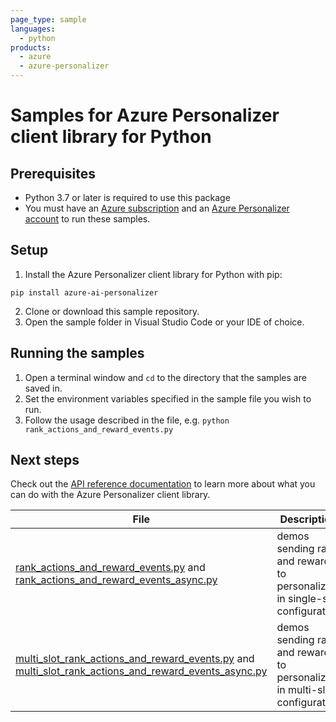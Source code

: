 ```yaml
---
page_type: sample
languages:
  - python
products:
  - azure
  - azure-personalizer
---
```


# Samples for Azure Personalizer client library for Python

## Prerequisites
* Python 3.7 or later is required to use this package
* You must have an [Azure subscription][azure_subscription] and an
[Azure Personalizer account][personalizer] to run these samples.

## Setup

1. Install the Azure Personalizer client library for Python with pip:

```commandline
pip install azure-ai-personalizer
```

2. Clone or download this sample repository.
3. Open the sample folder in Visual Studio Code or your IDE of choice.

## Running the samples

1. Open a terminal window and `cd` to the directory that the samples are saved in.
2. Set the environment variables specified in the sample file you wish to run.
3. Follow the usage described in the file, e.g. `python rank_actions_and_reward_events.py`

## Next steps

Check out the [API reference documentation][python-personalizer-ref-docs] to learn more about
what you can do with the Azure Personalizer client library.

| File                                                                                                                                                    | Description                                                                |
|---------------------------------------------------------------------------------------------------------------------------------------------------------|----------------------------------------------------------------------------|
| [rank_actions_and_reward_events.py][rank_actions_and_reward_events] and [rank_actions_and_reward_events_async.py][rank_actions_and_reward_events_async] | demos sending rank and reward to personalizer in single-slot configuration |
| [multi_slot_rank_actions_and_reward_events.py][multi_slot_rank_actions_and_reward_events] and [multi_slot_rank_actions_and_reward_events_async.py][multi_slot_rank_actions_and_reward_events_async]                                             | demos sending rank and reward to personalizer in multi-slot configuration  |

<!-- LINKS -->
[azure_subscription]: https://azure.microsoft.com/free/
[personalizer]: https://azure.microsoft.com/products/cognitive-services/personalizer/
[python-personalizer-ref-docs]: https://aka.ms/azsdk/python/personalizer/docs
[rank_actions_and_reward_events]: https://github.com/Azure/azure-sdk-for-python/blob/main/sdk/personalizer/azure-ai-personalizer/samples/rank_actions_and_reward_events.py
[rank_actions_and_reward_events_async]: https://github.com/Azure/azure-sdk-for-python/blob/main/sdk/personalizer/azure-ai-personalizer/samples/async_samples/rank_actions_and_reward_events_async.py
[multi_slot_rank_actions_and_reward_events]: https://github.com/Azure/azure-sdk-for-python/blob/main/sdk/personalizer/azure-ai-personalizer/samples/multi_slot_rank_actions_and_reward_events.py
[multi_slot_rank_actions_and_reward_events_async]: https://github.com/Azure/azure-sdk-for-python/blob/main/sdk/personalizer/azure-ai-personalizer/samples/async_samples/multi_slot_rank_actions_and_reward_events_async.py